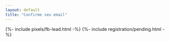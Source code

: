 ```yaml
---
layout: default
title: "Confirme seu email"
---
```


{%- include pixels/fb-lead.html -%}
{%- include registration/pending.html -%}

